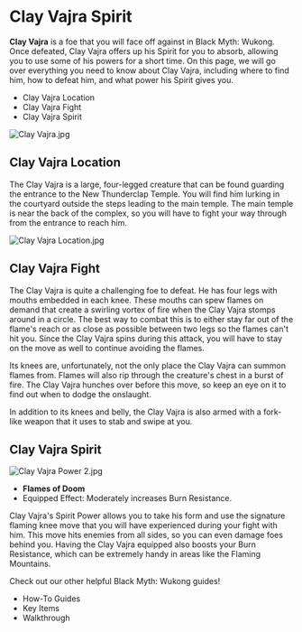 # Clay Vajra Spirit

**Clay Vajra** is a foe that you will face off against in Black Myth: Wukong. Once defeated, Clay Vajra offers up his Spirit for you to absorb, allowing you to use some of his powers for a short time. On this page, we will go over everything you need to know about Clay Vajra, including where to find him, how to defeat him, and what power his Spirit gives you. 

  * Clay Vajra Location
  * Clay Vajra Fight
  * Clay Vajra Spirit

![Clay Vajra.jpg](https://oyster.ignimgs.com/mediawiki/apis.ign.com/black-myth-wukong/e/ec/Clay_Vajra.jpg)

## Clay Vajra Location

The Clay Vajra is a large, four-legged creature that can be found guarding the entrance to the New Thunderclap Temple. You will find him lurking in the courtyard outside the steps leading to the main temple. The main temple is near the back of the complex, so you will have to fight your way through from the entrance to reach him. 

![Clay Vajra Location.jpg](https://oyster.ignimgs.com/mediawiki/apis.ign.com/black-myth-wukong/4/40/Clay_Vajra_Location.jpg)

## Clay Vajra Fight

The Clay Vajra is quite a challenging foe to defeat. He has four legs with mouths embedded in each knee. These mouths can spew flames on demand that create a swirling vortex of fire when the Clay Vajra stomps around in a circle. The best way to combat this is to either stay far out of the flame's reach or as close as possible between two legs so the flames can't hit you. Since the Clay Vajra spins during this attack, you will have to stay on the move as well to continue avoiding the flames. 

Its knees are, unfortunately, not the only place the Clay Vajra can summon flames from. Flames will also rip through the creature's chest in a burst of fire. The Clay Vajra hunches over before this move, so keep an eye on it to find out when to dodge the onslaught. 

In addition to its knees and belly, the Clay Vajra is also armed with a fork-like weapon that it uses to stab and swipe at you. 

## Clay Vajra Spirit

![Clay Vajra Power 2.jpg](https://oyster.ignimgs.com/mediawiki/apis.ign.com/black-myth-wukong/6/61/Clay_Vajra_Power_2.jpg)

  * **Flames of Doom**
  * Equipped Effect: Moderately increases Burn Resistance.

Clay Vajra's Spirit Power allows you to take his form and use the signature flaming knee move that you will have experienced during your fight with him. This move hits enemies from all sides, so you can even damage foes behind you. Having the Clay Vajra equipped also boosts your Burn Resistance, which can be extremely handy in areas like the Flaming Mountains. 

Check out our other helpful Black Myth: Wukong guides! 

  * How-To Guides
  * Key Items
  * Walkthrough

